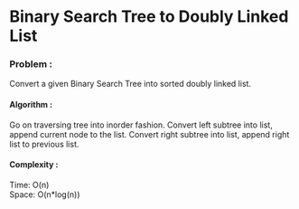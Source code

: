 Binary Search Tree to Doubly Linked List
=========================================

<h3>
Problem : 
</h3>
Convert a given Binary Search Tree into sorted doubly linked list.

<h4>
Algorithm :
</h4>
Go on traversing tree into inorder fashion.
Convert left subtree into list, append current node to the list. Convert right subtree into list, 
append right list to previous list.

<h4>
Complexity :
</h4>
Time: O(n)<br>
Space: O(n*log(n))